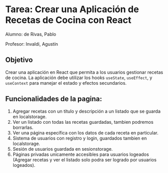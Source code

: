 # Tarea: Crear una Aplicación de Recetas de Cocina con React

Alumno: de Rivas, Pablo

Profesor: Invaldi, Agustín

## Objetivo

Crear una aplicación en React que permita a los usuarios gestionar recetas de cocina. La aplicación debe utilizar los hooks `useState`, `useEffect`, y `useContext` para manejar el estado y efectos secundarios.

## Funcionalidades de la pagina:

1. Agregar recetas con un título y descripción a un listado que se guarda en localstorage.
2. Ver un listado con todas las recetas guardadas, tambien podremos borrarlas.
3. Ver una página específica con los datos de cada receta en particular.
4. Sistema de usuarios con registro y login, guardados tambien en localstorage.
5. Sesión de usuarios guardada en sesionstorage.
6. Páginas privadas unicamente accesibles para usuarios logeados (Agregar recetas y ver el listado solo podra ser logrado por usuarios logeados).
